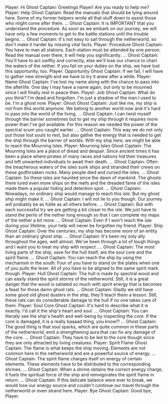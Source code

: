 Player: Hi
Ghost Captain: Greetings Player! Are you ready to help me?
Player: Help
Ghost Captain: Read the manuals that should be lying around here. Some of my former helpers wrote all that stuff down to assist those who might come after them. ...
Ghost Captain: It is IMPORTANT that you understand the procedure. As soon as we embark on our journey, we will have only a few moments to get to the battle stations until the trouble begins. ...
Ghost Captain: It's not easy to sail through the netherworld, so don't make it harder by missing vital facts.
Player: Procedure
Ghost Captain: You have to man all stations. Each station must be attended by one person. Read the manual over there, it will help you significantly. ...
Ghost Captain: You'll have to act swiftly and correctly, else we'll lose our chance to chart the waters of the nether. If you fail on your duties on the ship, we have lost this opportunity, too.
Player: Opportunity
Ghost Captain: If we fail, I will have to gather new strength and we have to try it anew after a while.
Player: Name
Ghost Captain: I've lost my name along with the chance to pass into the afterlife. One day I may have a name again, but only to be mourned since I will finally rest in peace then.
Player: Job
Ghost Captain: What do you think? I'm dead and forgotten. I'm just a shadow of the man I used to be. I'm a ghost now.
Player: Ghost
Ghost Captain: Just like me, my ship is not from this world anymore. We belong to another world now and it's hard to pass into the world of the living. ...
Ghost Captain: I can twist myself through the barrier sometimes but to get my ship through it requires more power than I've got available. For this reason we needed the power of the spectral scum you caught earlier. ...
Ghost Captain: This way we do not only put those lost souls to rest, but also gather the energy that is needed to get the ship through the barrier of worlds. With my ship here, we might be able to reach the Mourning Isles.
Player: Mourning Isles
Ghost Captain: The Mourning Isles are a place of dread and despair. Since ancient times it has been a place where pirates of many races and nations hid their treasures and left unwanted individuals to await their death. ...
Ghost Captain: Often the treacherous waters of the isles sunk ships and stranded their crews on these godforsaken rocks. Many people died and cursed the isles. ...
Ghost Captain: So these isles are haunted since the dawn of mankind. The ghosts there lured even more ships on the reefs and the dreaded fame of the isles made them a popular hiding and detention spot. ...
Ghost Captain: Nowadays, no ordinary ship would manage to reach this isle. But my ghost ship might make it. ...
Ghost Captain: I will not lie to you though. Our journey will probably be as futile as all others before. ...
Ghost Captain: But with each successful try we are getting a bit closer to the isle. We just have to stand the perils of the nether long enough so that I can complete my maps of the nether a bit more. ...
Ghost Captain: Even if I won't reach the isle during your lifetime, your help will never be forgotten my friend.
Player: Ship
Ghost Captain: Over the centuries, my ship has become more of an entity than an ordinary ghost ship. ...
Ghost Captain: It's been my only ally throughout the ages, well almost. We've been through a lot of tough things and I want you to treat my ship with respect. ...
Ghost Captain: The most living parts of the ship, save for the hull itself, are the soul core and the spirit flame. ...
Ghost Captain: You can reach the ship by using the mechanism in the south. Four of you have to stand on the plates when one of you pulls the lever. All of you have to be aligned to the same spirit mark though.
Player: Hull
Ghost Captain: The hull is made by spectral wood and can easily stand the spirit storms of the netherworld. Still, it is a great danger that the wood is satiated so much with spirit energy that is becomes a feast for those damn ghost rats. ...
Ghost Captain: Gladly we still have some good old ghost dusters in the ship, they'll teach them a lesson. Still, these rats can do considerable damage to the hull if no one takes care of them.
Player: Soul Core
Ghost Captain: It's hard to describe what it is exactly. I'd call it the ship's heart and soul. ...
Ghost Captain: You can literally see the ship's health and well-being by inspecting the core. If the core is damaged, it is a really baaaad thing, you know!? ...
Ghost Captain: The good thing is that soul sparks, which are quite common in these parts of the netherworld, emit a strengthening aura that can fix any damage of the core. ...
Ghost Captain: They have to be led to the core though since they are only attracted by living creatures.
Player: Spirit Flame
Ghost Captain: The flame is what keeps the ship moving. Elements are not common here in the netherworld and are a powerful source of energy. ...
Ghost Captain: The spirit flame charges itself on energy of certain elements. These elements have to be distributed to the corresponding shrines. ...
Ghost Captain: When a shrine obtains the correct energy charge, it fuels the spiritual force of the ship and reinvigorates the spirit flame in return. ...
Ghost Captain: If this delicate balance were ever to break, we would lose our energy source and couldn't continue our travel through the netherworld or even strand here.
Player: Bye
Ghost Captain: Good bye, Player.
